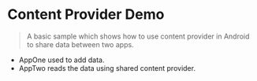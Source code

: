 # Content Provider Demo

> A basic sample which shows how to use content provider in Android to share data between two apps.

- AppOne used to add data.
- AppTwo reads the data using shared content provider.
